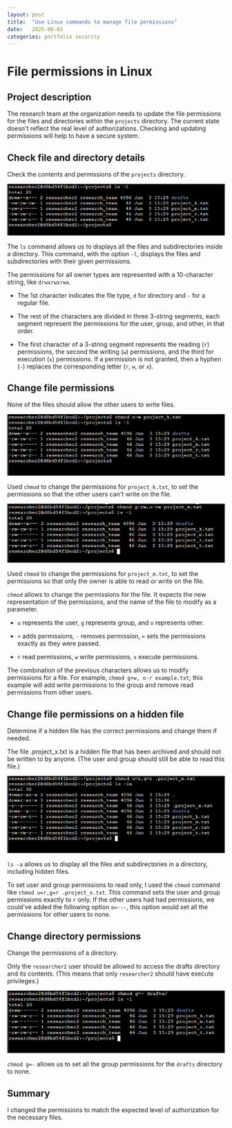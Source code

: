 ```yaml
---
layout: post
title:  "Use Linux commands to manage file permissions"
date:   2025-06-02
categories: portfolio security
---
```


# File permissions in Linux

## Project description

The research team at the organization needs to update the file permissions for the files and directories within the `projects` directory. The current state doesn't reflect the real level of authorizations. Checking and updating permissions will help to have a secure system.

## Check file and directory details

Check the contents and permissions of the `projects` directory.

![Check contents and permissions](/assets/img/Task1.1.png)

The `ls` command allows us to displays all the files and subdirectories inside a directory. This command, with the option `-l`, displays the files and subdirectories with their given permissions.

The permissions for all owner types are represented with a 10-character string, like `drwxrwxrwx`.

- The 1st character indicates the file type, `d` for directory and `-` for a regular file.

- The rest of the characters are divided in three 3-string segments, each segment represent the permissions for the user, group, and other, in that order.

- The first character of a 3-string segment represents the reading  (`r`) permissions, the second the writing (`w`) permissions, and the third for execution (`x`) permissions. If a permission is not granted, then a hyphen (`-`) replaces the corresponding letter (`r`, `w`, or `x`).

## Change file permissions

None of the files should allow the other users to write files.

![Change file permissions for project_k.txt](/assets/img/Task2.1.png)

Used `chmod` to change the permissions for `project_k.txt`, to set the permissions so that the other users can't write on the file.

![Change file permissions for project_m.txt](/assets/img/Task2.2.png)

Used `chmod` to change the permissions for `project_m.txt`, to set the permissions so that only the owner is able to read or write on the file.

`chmod` allows to change the permissions for the file. It expects the new representation of the permissions, and the name of the file to modify as a parameter.

- `u` represents the user, `g` represents group, and `o` represents other.

- `+` adds permissions, `-` removes permission, `=` sets the permissions exactly as they were passed.

- `r` read permissions, `w` write permissions, `x` execute permissions.

The combination of the previous characters allows us to modify permissions for a file. For example, `chmod g+w, o-r example.txt`; this example will add write permissions to the group and remove read permissions from other users.

## Change file permissions on a hidden file

Determine if a hidden file has the correct permissions and change them if needed.

The file .project_x.txt is a hidden file that has been archived and should not be written to by anyone. (The user and group should still be able to read this file.)

![Change file permissions for .project_x.txt](/assets/img/Task3.1.png)

`ls -a` allows us to display all the files and subdirectories in a directory, including hidden files.

To set user and group permissions to read only, I used the `chmod` command like `chmod u=r,g=r .project_x.txt`. This command sets the user and group permissions exactly to `r` only. If the other users had had permissions, we could've added the following option `o=---`, this option would set all the permissions for other users to none.

## Change directory permissions

Change the permissions of a directory.

Only the `researcher2` user should be allowed to access the drafts directory and its contents. (This means that only `researcher2` should have execute privileges.)

![Change directory permissions](/assets/img/Task4.1.png)

`chmod g=-` allows us to set all the group permissions for the `drafts` directory to none.

## Summary

I changed the permissions to match the expected level of authorization for the necessary files.